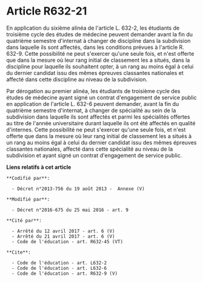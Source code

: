 # Article R632-21

En application du sixième alinéa de l'article L. 632-2, les étudiants de troisième cycle des études de médecine peuvent
demander avant la fin du quatrième semestre d'internat à changer de discipline dans la subdivision dans laquelle ils sont
affectés, dans les conditions prévues à l'article R. 632-9. Cette possibilité ne peut s'exercer qu'une seule fois, et n'est
offerte que dans la mesure où leur rang initial de classement les a situés, dans la discipline pour laquelle ils souhaitent
opter, à un rang au moins égal à celui du dernier candidat issu des mêmes épreuves classantes nationales et affecté dans
cette discipline au niveau de la subdivision. 

Par dérogation au premier alinéa, les étudiants de troisième cycle des études de médecine ayant signé un contrat d'engagement
de service public en application de l'article L. 632-6 peuvent demander, avant la fin du quatrième semestre d'internat, à
changer de spécialité au sein de la subdivision dans laquelle ils sont affectés et parmi les spécialités offertes au titre de
l'année universitaire durant laquelle ils ont été affectés en qualité d'internes. Cette possibilité ne peut s'exercer qu'une
seule fois, et n'est offerte que dans la mesure où leur rang initial de classement les a situés à un rang au moins égal à
celui du dernier candidat issu des mêmes épreuves classantes nationales, affecté dans cette spécialité au niveau de la
subdivision et ayant signé un contrat d'engagement de service public.

**Liens relatifs à cet article**

	**Codifié par**:

	  - Décret n°2013-756 du 19 août 2013 -  Annexe (V)

	**Modifié par**:

	  - Décret n°2016-675 du 25 mai 2016 - art. 9

	**Cité par**:

	  - Arrêté du 12 avril 2017 - art. 6 (V)
	  - Arrêté du 21 avril 2017 - art. 6 (V)
	  - Code de l'éducation - art. R632-45 (VT)

	**Cite**:

	  - Code de l'éducation - art. L632-2
	  - Code de l'éducation - art. L632-6
	  - Code de l'éducation - art. R632-9 (V)
